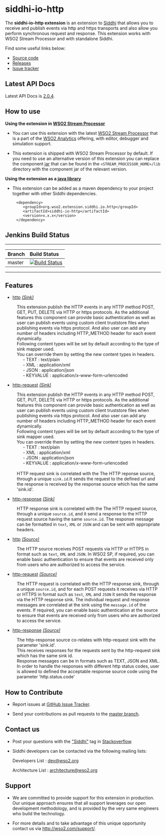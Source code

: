 siddhi-io-http
======================================

The **siddhi-io-http extension** is an extension to <a target="_blank" href="https://wso2.github.io/siddhi">Siddhi</a> that allows you to receive and publish events via http and https transports and 
also allow you perform synchronous request and response. This extension works with WSO2 Stream Processor and with standalone Siddhi.

Find some useful links below:

* <a target="_blank" href="https://github.com/wso2-extensions/siddhi-io-http">Source code</a>
* <a target="_blank" href="https://github.com/wso2-extensions/siddhi-io-http/releases">Releases</a>
* <a target="_blank" href="https://github.com/wso2-extensions/siddhi-io-http/issues">Issue tracker</a>

## Latest API Docs 

Latest API Docs is <a target="_blank" href="https://wso2-extensions.github.io/siddhi-io-http/api/2.0.4">2.0.4</a>.

## How to use 

**Using the extension in <a target="_blank" href="https://github.com/wso2/product-sp">WSO2 Stream Processor</a>**

* You can use this extension with the latest <a target="_blank" href="https://github.com/wso2/product-sp/releases">WSO2 Stream Processor</a> that is a part of the <a target="_blank" href="http://wso2.com/analytics?utm_source=gitanalytics&utm_campaign=gitanalytics_Jul17">WSO2 Analytics</a> offering, with editor, debugger and simulation support. 

* This extension is shipped with WSO2 Stream Processor by default. If you need to use an alternative version of this extension you can replace the component <a target="_blank" href="https://github.com/wso2-extensions/siddhi-io-http/releases">jar</a> that can be found in the `<STREAM_PROCESSOR_HOME>/lib` directory with the component jar of the relevant version.

**Using the extension as a <a target="_blank" href="https://wso2.github.io/siddhi/documentation/running-as-a-java-library">java library</a>**

* This extension can be added as a maven dependency to your project together with other Siddhi dependencies.

```
     <dependency>
        <groupId>org.wso2.extension.siddhi.io.http</groupId>
        <artifactId>siddhi-io-http</artifactId>
        <version>x.x.x</version>
     </dependency>
```

## Jenkins Build Status

---

|  Branch | Build Status |
| :------ |:------------ | 
| master  | [![Build Status](https://wso2.org/jenkins/view/All%20Builds/job/siddhi/job/siddhi-io-http/badge/icon)](https://wso2.org/jenkins/view/All%20Builds/job/siddhi/job/siddhi-io-http/)|

---

## Features

* <a target="_blank" href="https://wso2-extensions.github.io/siddhi-io-http/api/2.0.4/#http-sink">http</a> *<a target="_blank" href="http://siddhi.io/documentation/siddhi-5.x/query-guide-5.x/#sink">(Sink)</a>*<br><div style="padding-left: 1em;"><p>This extension publish the HTTP events in any HTTP method  POST, GET, PUT, DELETE  via HTTP or https protocols. As the additional features this component can provide basic authentication as well as user can publish events using custom client truststore files when publishing events via https protocol. And also user can add any number of headers including HTTP_METHOD header for each event dynamically.<br>Following content types will be set by default according to the type of sink mapper used.<br>You can override them by setting the new content types in headers.<br>&nbsp;&nbsp;&nbsp;&nbsp;&nbsp;- TEXT : text/plain<br>&nbsp;&nbsp;&nbsp;&nbsp;&nbsp;- XML : application/xml<br>&nbsp;&nbsp;&nbsp;&nbsp;&nbsp;- JSON : application/json<br>&nbsp;&nbsp;&nbsp;&nbsp;&nbsp;- KEYVALUE : application/x-www-form-urlencoded</p></div>
* <a target="_blank" href="https://wso2-extensions.github.io/siddhi-io-http/api/2.0.4/#http-request-sink">http-request</a> *<a target="_blank" href="http://siddhi.io/documentation/siddhi-5.x/query-guide-5.x/#sink">(Sink)</a>*<br><div style="padding-left: 1em;"><p>This extension publish the HTTP events in any HTTP method  POST, GET, PUT, DELETE  via HTTP or https protocols. As the additional features this component can provide basic authentication as well as user can publish events using custom client truststore files when publishing events via https protocol. And also user can add any number of headers including HTTP_METHOD header for each event dynamically.<br>Following content types will be set by default according to the type of sink mapper used.<br>You can override them by setting the new content types in headers.<br>&nbsp;&nbsp;&nbsp;&nbsp;&nbsp;- TEXT : text/plain<br>&nbsp;&nbsp;&nbsp;&nbsp;&nbsp;- XML : application/xml<br>&nbsp;&nbsp;&nbsp;&nbsp;&nbsp;- JSON : application/json<br>&nbsp;&nbsp;&nbsp;&nbsp;&nbsp;- KEYVALUE : application/x-www-form-urlencoded<br><br>HTTP request sink is correlated with the The HTTP reponse source, through a unique <code>sink.id</code>.It sends the request to the defined url and the response is received by the response source which has the same 'sink.id'.</p></div>
* <a target="_blank" href="https://wso2-extensions.github.io/siddhi-io-http/api/2.0.4/#http-response-sink">http-response</a> *<a target="_blank" href="http://siddhi.io/documentation/siddhi-5.x/query-guide-5.x/#sink">(Sink)</a>*<br><div style="padding-left: 1em;"><p>HTTP response sink is correlated with the The HTTP request source, through a unique <code>source.id</code>, and it send a response to the HTTP request source having the same <code>source.id</code>. The response message can be formatted in <code>text</code>, <code>XML</code> or <code>JSON</code> and can be sent with appropriate headers.</p></div>
* <a target="_blank" href="https://wso2-extensions.github.io/siddhi-io-http/api/2.0.4/#http-source">http</a> *<a target="_blank" href="http://siddhi.io/documentation/siddhi-5.x/query-guide-5.x/#source">(Source)</a>*<br><div style="padding-left: 1em;"><p>The HTTP source receives POST requests via HTTP or HTTPS in format such as <code>text</code>, <code>XML</code> and <code>JSON</code>. In WSO2 SP, if required, you can enable basic authentication to ensure that events are received only from users who are authorized to access the service.</p></div>
* <a target="_blank" href="https://wso2-extensions.github.io/siddhi-io-http/api/2.0.4/#http-request-source">http-request</a> *<a target="_blank" href="http://siddhi.io/documentation/siddhi-5.x/query-guide-5.x/#source">(Source)</a>*<br><div style="padding-left: 1em;"><p>The HTTP request is correlated with the HTTP response sink, through a unique <code>source.id</code>, and for each POST requests it receives via HTTP or HTTPS in format such as <code>text</code>, <code>XML</code> and <code>JSON</code> it sends the response via the HTTP response sink. The individual request and response messages are correlated at the sink using the <code>message.id</code> of the events. If required, you can enable basic authentication at the source to ensure that events are received only from users who are authorized to access the service.</p></div>
* <a target="_blank" href="https://wso2-extensions.github.io/siddhi-io-http/api/2.0.4/#http-response-source">http-response</a> *<a target="_blank" href="http://siddhi.io/documentation/siddhi-5.x/query-guide-5.x/#source">(Source)</a>*<br><div style="padding-left: 1em;"><p>The http-response source co-relates with http-request sink  with the parameter 'sink.id'.<br>This receives responses for the requests sent by the http-request sink which has the same sink id.<br>Response messages can be in formats such as TEXT, JSON and XML.<br>In order to handle the responses with different http status codes, user is allowed to defined the acceptable response source code using the parameter 'http.status.code'<br></p></div>

## How to Contribute
 
  * Report issues at <a target="_blank" href="https://github.com/wso2-extensions/siddhi-io-http/issues">GitHub Issue Tracker</a>.
  
  * Send your contributions as pull requests to the <a target="_blank" href="https://github.com/wso2-extensions/siddhi-io-http/tree/master">master branch</a>. 
 
## Contact us 

 * Post your questions with the <a target="_blank" href="http://stackoverflow.com/search?q=siddhi">"Siddhi"</a> tag in <a target="_blank" href="http://stackoverflow.com/search?q=siddhi">Stackoverflow</a>. 
 
 * Siddhi developers can be contacted via the following mailing lists:
 
    Developers List   : [dev@wso2.org](mailto:dev@wso2.org)
    
    Architecture List : [architecture@wso2.org](mailto:architecture@wso2.org)
 
## Support 

* We are committed to provide support for this extension in production. Our unique approach ensures that all support 
leverages our open development methodology, and is provided by the very same engineers who build the technology. 

* For more details and to take advantage of this unique opportunity contact us via <a target="_blank" href="http://wso2
.com/support?utm_source=gitanalytics&utm_campaign=gitanalytics_Jul17">http://wso2.com/support/</a>. 

